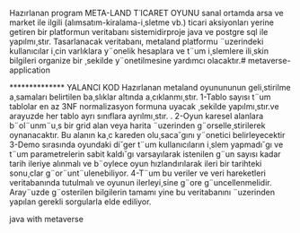 Hazırlanan program META-LAND T˙ICARET
OYUNU sanal ortamda arsa ve market ile ilgili (alımsatım-kiralama-i¸sletme vb.) ticari aksiyonları yerine
getiren bir platformun veritabanı sistemidirproje java
ve postgre sql ile yapılmı¸stır.
Tasarlanacak veritabanı, metaland platformu
¨uzerindeki kullanıcılar i¸cin varlıklara y¨onelik
hesaplara ve t¨um i¸slemlere ili¸skin bilgileri organize
bir ¸sekilde y¨onetilmesine yardımcı olacaktır.# metaverse-application


************** YALANCI KOD
Hazırlanan metaland oyunununun geli¸stirilme
a¸samaları belirtilen ba¸slıklar altında a¸cıklanmı¸stır.
1-Tablo sayısı t¨um tablolar en az 3NF normalizasyon formuna uyacak ¸sekilde yapılmı¸stır.ve arayuzde
her tablo ayrı sınıflara ayrılmı¸stır. .
2-Oyun karesel alanlara b¨ol¨unm¨u¸s bir grid alan
veya harita ¨uzerinden g¨orselle¸stirilerek oynanacaktır.
Bu alanın ka¸c kareden olu¸saca˘gını y¨onetici belirleyecektir
3-Demo sırasında oyundaki di˘ger t¨um kullanıcıların i¸slem yapmadı˘gı ve t¨um parametrelerin
sabit kaldı˘gı varsayılarak istenilen g¨un sayısı kadar
tarih ileriye alınmalı ve b¨oylece oyun hızlandırılarak
ileri bir tarihteki sonu¸clar g¨or¨unt¨ulenebiliyor.
4-T¨um bu veriler ve veri hareketleri veritabanında tutulmalı ve oyunun ilerleyi¸sine g¨ore
g¨uncellenmelidir. Aray¨uzde g¨osterilen bilgilerin
tamamı yine bu veritabanını ¨uzerinden yapılan
gerekli sorgularla elde ediliyor.


java with metaverse

